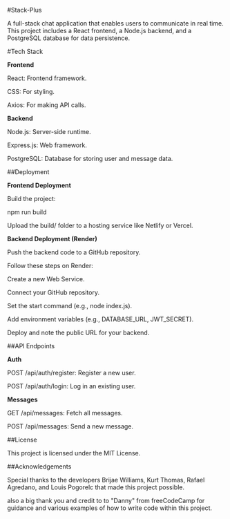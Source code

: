 #Stack-Plus

A full-stack chat application that enables users to communicate in real time. This project includes a React frontend, a Node.js backend, and a PostgreSQL database for data persistence.

#Tech Stack

**Frontend**

React: Frontend framework.

CSS: For styling.

Axios: For making API calls.

**Backend**

Node.js: Server-side runtime.

Express.js: Web framework.

PostgreSQL: Database for storing user and message data.

##Deployment

**Frontend Deployment**

Build the project:

npm run build

Upload the build/ folder to a hosting service like Netlify or Vercel.

**Backend Deployment (Render)**

Push the backend code to a GitHub repository.

Follow these steps on Render:

Create a new Web Service.

Connect your GitHub repository.

Set the start command (e.g., node index.js).

Add environment variables (e.g., DATABASE_URL, JWT_SECRET).

Deploy and note the public URL for your backend.

##API Endpoints

**Auth**

POST /api/auth/register: Register a new user.

POST /api/auth/login: Log in an existing user.

**Messages**

GET /api/messages: Fetch all messages.

POST /api/messages: Send a new message.

##License

This project is licensed under the MIT License.

##Acknowledgements

Special thanks to the developers Brijae Williams, Kurt Thomas, Rafael Agredano, and Louis Pogorelc that made this project possible.

also a big thank you and credit to to "Danny" from freeCodeCamp for guidance and various examples of how to write code within this project.

